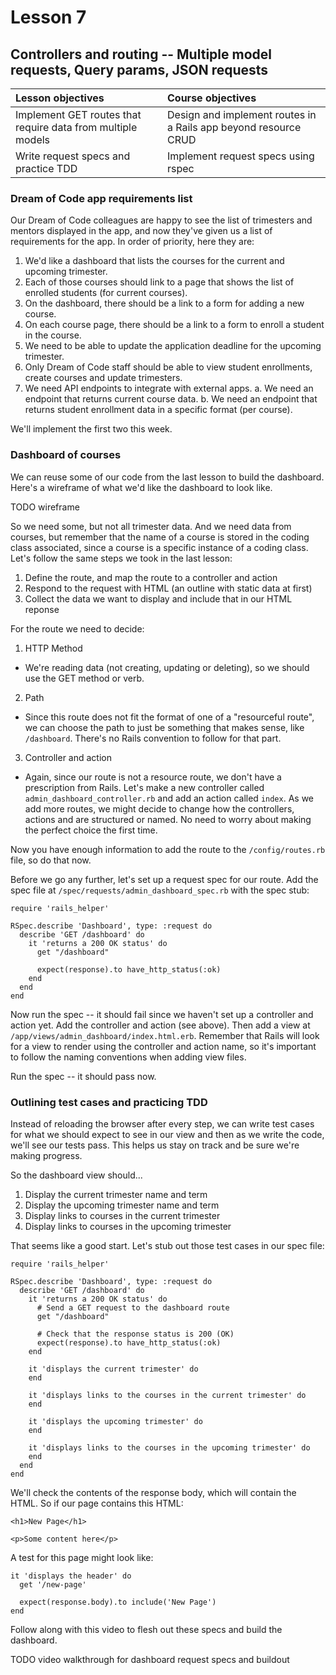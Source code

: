 # Lesson 7
## Controllers and routing -- Multiple model requests, Query params, JSON requests

| Lesson objectives                            | Course objectives                        |
|:---------------------------------------------|:-----------------------------------------|
| Implement GET routes that require data from multiple models | Design and implement routes in a Rails app beyond resource CRUD | 
| Write request specs and practice TDD | Implement request specs using rspec |


### Dream of Code app requirements list
Our Dream of Code colleagues are happy to see the list of trimesters and mentors displayed in the app, and now they've given us a list of requirements for the app. In order of priority, here they are:

1. We'd like a dashboard that lists the courses for the current and upcoming trimester.
2. Each of those courses should link to a page that shows the list of enrolled students (for current courses).
3. On the dashboard, there should be a link to a form for adding a new course.
4. On each course page, there should be a link to a form to enroll a student in the course.
5. We need to be able to update the application deadline for the upcoming trimester.
6. Only Dream of Code staff should be able to view student enrollments, create courses and update trimesters.
7. We need API endpoints to integrate with external apps. 
  a. We need an endpoint that returns current course data.
  b. We need an endpoint that returns student enrollment data in a specific format (per course).

We'll implement the first two this week.

### Dashboard of courses
We can reuse some of our code from the last lesson to build the dashboard. Here's a wireframe of what we'd like the dashboard to look like.

TODO wireframe

So we need some, but not all trimester data. And we need data from courses, but remember that the name of a course is stored in the coding class associated, since a course is a specific instance of a coding class. Let's follow the same steps we took in the last lesson:

1. Define the route, and map the route to a controller and action
2. Respond to the request with HTML (an outline with static data at first)
3. Collect the data we want to display and include that in our HTML reponse

For the route we need to decide:
1. HTTP Method
  - We're reading data (not creating, updating or deleting), so we should use the GET method or verb.
2. Path
  - Since this route does not fit the format of one of a "resourceful route", we can choose the path to just be something that makes sense, like `/dashboard`. There's no Rails convention to follow for that part.
3. Controller and action
  - Again, since our route is not a resource route, we don't have a prescription from Rails. Let's make a new controller called `admin_dashboard_controller.rb` and add an action called `index`. As we add more routes, we might decide to change how the controllers, actions and are structured or named. No need to worry about making the perfect choice the first time.

Now you have enough information to add the route to the `/config/routes.rb` file, so do that now.

Before we go any further, let's set up a request spec for our route. Add the spec file at `/spec/requests/admin_dashboard_spec.rb` with the spec stub:

```
require 'rails_helper'

RSpec.describe 'Dashboard', type: :request do
  describe 'GET /dashboard' do
    it 'returns a 200 OK status' do
      get "/dashboard"

      expect(response).to have_http_status(:ok)
    end
  end
end
```

Now run the spec -- it should fail since we haven't set up a controller and action yet. Add the controller and action (see above). Then add a view at `/app/views/admin_dashboard/index.html.erb`. Remember that Rails will look for a view to render using the controller and action name, so it's important to follow the naming conventions when adding view files.

Run the spec -- it should pass now.

### Outlining test cases and practicing TDD

Instead of reloading the browser after every step, we can write test cases for what we should expect to see in our view and 
then as we write the code, we'll see our tests pass. This helps us stay on track and be sure we're making progress.

So the dashboard view should...
1. Display the current trimester name and term
2. Display the upcoming trimester name and term
3. Display links to courses in the current trimester
4. Display links to courses in the upcoming trimester

That seems like a good start. Let's stub out those test cases in our spec file:

```
require 'rails_helper'

RSpec.describe 'Dashboard', type: :request do
  describe 'GET /dashboard' do
    it 'returns a 200 OK status' do
      # Send a GET request to the dashboard route
      get "/dashboard"

      # Check that the response status is 200 (OK)
      expect(response).to have_http_status(:ok)
    end

    it 'displays the current trimester' do
    end

    it 'displays links to the courses in the current trimester' do
    end

    it 'displays the upcoming trimester' do
    end

    it 'displays links to the courses in the upcoming trimester' do
    end
  end
end
```

We'll check the contents of the response body, which will contain the HTML. So if our page contains this HTML:

```
<h1>New Page</h1>

<p>Some content here</p>
```

A test for this page might look like:

```
it 'displays the header' do
  get '/new-page'

  expect(response.body).to include('New Page')
end
```

Follow along with this video to flesh out these specs and build the dashboard.

TODO video walkthrough for dashboard request specs and buildout


